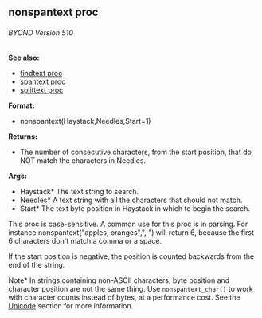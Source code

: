 ## nonspantext proc 
###### BYOND Version 510
**See also:**
*   [findtext proc](/ref/proc/findtext.md) 
*   [spantext proc](/ref/proc/spantext.md) 
*   [splittext proc](/ref/proc/splittext.md) 
<!-- -->
**Format:**
*   nonspantext(Haystack,Needles,Start=1)
<!-- -->
**Returns:**
*   The number of consecutive characters, from the start position, that
    do NOT match the characters in Needles.
<!-- -->
**Args:**
*   Haystack* The text string to search.
*   Needles* A text string with all the characters that should not
    match.
*   Start* The text byte position in Haystack in which to begin the
    search.


This proc is case-sensitive. A common use for this proc is in
parsing. For instance nonspantext(\"apples, oranges\",\", \") will
return 6, because the first 6 characters don\'t match a comma or a
space. 

If the start position is negative, the position is
counted backwards from the end of the string. 

Note* In strings
containing non-ASCII characters, byte position and character position
are not the same thing. Use `nonspantext_char()` to work with character
counts instead of bytes, at a performance cost. See the
[Unicode](/ref/%7Bnotes%7D/Unicode.md) section for more information.